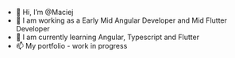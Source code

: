 - 👋 Hi, I’m @Maciej
- 👀 I am working as a Early Mid Angular Developer and Mid Flutter Developer
- 🌱 I am currently learning Angular, Typescript and Flutter
- 📫 My portfolio - work in progress

<!---
Maciejj1/Maciejj1 is a ✨ special ✨ repository because its `README.md` (this file) appears on your GitHub profile.
You can click the Preview link to take a look at your changes.
--->
